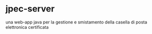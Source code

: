 # jpec-server
una web-app java per la gestione e smistamento della casella di posta elettronica certificata
